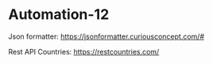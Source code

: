 # Automation-12

Json formatter:
https://jsonformatter.curiousconcept.com/#


Rest API Countries:
https://restcountries.com/
